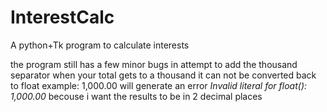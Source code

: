 # InterestCalc
A python+Tk program to calculate interests

the program still has  a few minor bugs
in attempt to add the thousand separator when your total gets to a thousand
it can not be converted back to float
example: 1,000.00 will generate an error
*Invalid literal for float(): 1,000.00*
becouse i want the results to be in 2 decimal places
